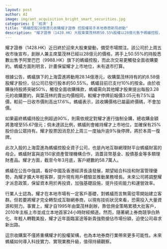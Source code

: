 ```yaml
---
layout: post
author: AI
image: img/ant_acquisition_bright_smart_securities.jpg
categories: [ '經濟' ]
title: "螞蟻控股28億港元收購耀才證券 控股權易手本地券商新局啟動"
description: "耀才證券（1428.HK）大股東葉茂林將50.55%股權以28億元售予螞蟻控股，觸發全面收購要約，交易溢價高達17.6%。螞蟻明確表態保留耀才上市地位，未有退市計劃。此次入主象徵本地證券業尋新局，螞蟻計畫結合科技與財富管理優勢，拓展年輕族群，推動數位升級，後續發展備受關注。"
---
```

耀才證券（1428.HK）近日終於迎來大股東變動，備受市場關注。該公司於上周五收市後宣布，創辦人兼主席葉茂林已經以28億元的價格，將手上50.55%的持股悉數出售予阿里巴巴（9988.HK）旗下的螞蟻控股，而此次交易更觸發全面收購要約。螞蟻方面則明言，計畫保留耀才上市地位，未有退市打算。

根據公告，螞蟻旗下的上海雲進將動用28.14億港元，收購葉茂林持有的約8.58億股耀才股份，佔公司已發行股本的50.55%。螞蟻目前已支付10%的按金。由於收購後持股將突破50%，觸發全面收購條款，螞蟻需向其他耀才股東提出每股3.28元的收購要約，與葉茂林的賣出均價相同，較耀才停牌前報價3.05元有7.5%溢價，較前一日收市價則高出17.6%。螞蟻表示，該收購價格已屬最終價碼，不會加價。

如果最終螞蟻持股比例超過90%，則需依規定對耀才進行強制全購，總收購金額將激增至55.67億元；倘未達該比例，螞蟻則會維持耀才上市地位，並確保有25%股份由公眾持有。耀才股票因消息於上周三一度抽升逾9%後停牌，將於本周一復牌。

此次入股的上海雲進為螞蟻控股全資子公司，也是內地互聯網理財平台螞蟻財富的母企。螞蟻財富與逾150家資產管理機構合作，涵蓋貨幣基金、股債基金等多類理財產品。耀才方面，截至今年3月底，客戶總數約58.7萬人。

螞蟻在公告中強調，看好中國及香港經濟長遠發展，期望結合科技和財富管理優勢，為耀才擴大年輕客群，提升現有用戶體驗並推動業務增長。未來公司將調整耀才派息政策，保留資本用於再投資，加強基礎設施，提升技術能力和運營效率。

行業人士認為，耀才在本地市場有一定客戶基礎，對螞蟻而言無需從零開始建立客群。但若要將耀才完全轉型成互聯網券商，以現有技術狀況來看，恐需投入大量資源和努力。事實上，耀才自1995年由葉茂林創辦，靠低佣金策略累積大批客戶，2010年主板上市並成立本地首家24小時財經頻道。然而，隨著網上券商競爭白熱化、年輕人轉戰美股，耀才近年面臨富途等新貴強勢搶佔市場份額，迫使公司尋求新出路。

這宗收購案不僅將重構耀才的股權架構，也為本地券商行業帶來更多可能性。未來螞蟻如何導入科技實力、實現業務升級，值得持續觀察。